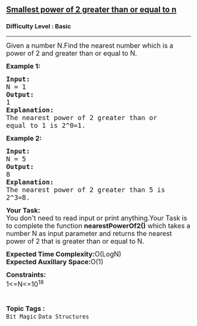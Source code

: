 <h2><a href="https://practice.geeksforgeeks.org/problems/smallest-power-of-2-greater-than-or-equal-to-n2630/1?page=1&difficulty[]=-1&category[]=Bit%20Magic&sortBy=submissions">Smallest power of 2 greater than or equal to n</a></h2><h3>Difficulty Level : Basic</h3><hr><div class="problems_problem_content__Xm_eO"><p><span style="font-size:18px">Given a number N.Find the nearest&nbsp;number which is a power of 2 and greater than or equal to N.</span></p>

<p><span style="font-size:18px"><strong>Example 1:</strong></span></p>

<pre><span style="font-size:18px"><strong>Input:</strong>
N = 1
<strong>Output:</strong>
1
<strong>Explanation:</strong>
The nearest power of 2 greater than or 
equal to 1 is 2^0=1.</span></pre>

<p><span style="font-size:18px"><strong>Example 2:</strong></span></p>

<pre><span style="font-size:18px"><strong>Input:</strong>
N = 5
<strong>Output:</strong>
8
<strong>Explanation:</strong>
The nearest power of 2 greater than 5 is 
2^3=8.</span></pre>

<p><span style="font-size:18px"><strong>Your Task:</strong><br>
You don't need to read input or print anything.Your Task is to complete the function <strong>nearestPowerOf2()</strong> which takes a number N as input parameter and returns the nearest power of 2 that is greater than or equal to N.</span></p>

<p><span style="font-size:18px"><strong>Expected Time Complexity:</strong>O(LogN)<br>
<strong>Expected Auxillary Space:</strong>O(1)</span></p>

<p><span style="font-size:18px"><strong>Constraints:</strong><br>
1&lt;=N&lt;=10<sup>18</sup></span></p>
</div><br><p><span style=font-size:18px><strong>Topic Tags : </strong><br><code>Bit Magic</code>&nbsp;<code>Data Structures</code>&nbsp;